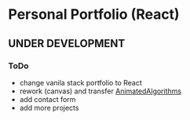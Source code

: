 # Personal Portfolio (React)

## UNDER DEVELOPMENT

### ToDo
- change vanila stack portfolio to React
- rework (canvas) and transfer [AnimatedAlgorithms](https://github.com/rafaelmikayelyan/animated-algorithms)
- add contact form
- add more projects
